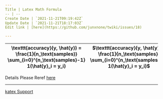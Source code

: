 ```yaml
---
Title | Latex Math Formula
-- | --
Create Date | `2021-11-21T09:19:42Z`
Update Date | `2021-11-21T18:17:03Z`
Edit link | [here](https://github.com/junxnone/twiki/issues/18)

---
```

\texttt{accuracy}(y, \hat{y}) = \frac{1}{n_\text{samples}} \sum_{i=0}^{n_\text{samples}-1} 1(\hat{y}_i = y_i) | $\texttt{accuracy}(y, \hat{y}) = \frac{1}{n_\text{samples}} \sum_{i=0}^{n_\text{samples}-1} 1(\hat{y}_i = y_i)$
-- | --

Details Please Reref [here](https://upupming.site/docsify-katex/docs/#/supported)

---
[katex Support](https://upupming.site/docsify-katex/docs/#/supported ':include :type=iframe width=100% height=1200px')



